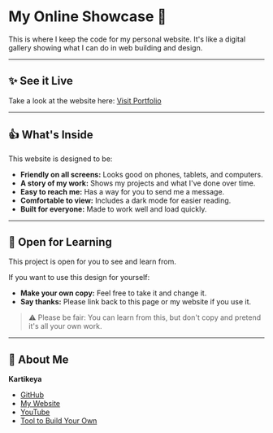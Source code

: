 # My Online Showcase 🌟

This is where I keep the code for my personal website. It's like a digital gallery showing what I can do in web building and design.

---

## ✨ See it Live

Take a look at the website here: [Visit Portfolio](http://kartikeyalab.github.io/kartikeya)

---

## 👍 What's Inside

This website is designed to be:

* **Friendly on all screens:** Looks good on phones, tablets, and computers.
* **A story of my work:** Shows my projects and what I've done over time.
* **Easy to reach me:** Has a way for you to send me a message.
* **Comfortable to view:** Includes a dark mode for easier reading.
* **Built for everyone:** Made to work well and load quickly.

---

## 📄 Open for Learning

This project is open for you to see and learn from.

If you want to use this design for yourself:

* **Make your own copy:** Feel free to take it and change it.
* **Say thanks:** Please link back to this page or my website if you use it.

> ⚠️ Please be fair: You can learn from this, but don't copy and pretend it's all your own work.

---

## 👤 About Me

**Kartikeya**

* [GitHub](https://github.com/kartikeyalab)
* [My Website](http://kartikeyalab.github.io/kartikeya)
* [YouTube](https://www.youtube.com/@clever-ways)
* [Tool to Build Your Own](https://kartikeyalab.github.io/PortfolioBuilder/)
